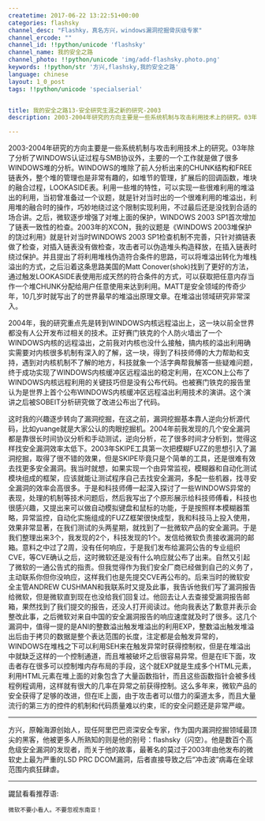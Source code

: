 ```yaml
---
createtime: 2017-06-22 13:22:51+00:00
categories: flashsky
channel_desc: "Flashky，真名方兴，windows漏洞挖掘骨灰级专家"
channel_ercode: ""
channel_id: !!python/unicode 'flashsky'
channel_name: 我的安全之路
channel_photo: !!python/unicode 'img/add-flashsky.photo.png'
keywords: !!python/str '方兴,flashsky,我的安全之路'
language: chinese
layout: 1_0_post
tags: !!python/unicode 'specialserial'


title: 我的安全之路13-安全研究生涯之新的研究-2003
description: 2003-2004年研究的方向主要是一些系统机制与攻击利用技术上的研究。03年除了分析了WINDOWS认证过程与SMB协议外，主要的一个工作就是做了很多WINDOWS堆的分析。WINDOWS的堆除了前人分析出来的CH

---
```


2003-2004年研究的方向主要是一些系统机制与攻击利用技术上的研究。03年除了分析了WINDOWS认证过程与SMB协议外，主要的一个工作就是做了很多WINDOWS堆的分析。WINDOWS的堆除了前人分析出来的CHUNK结构和FREE链表外，整个堆的管理也是非常有趣的，如堆节的管理，扩展后的回调函数，堆块的融合过程，LOOKASIDE表。利用一些堆的特性，可以实现一些很难利用的堆溢出的利用，当初曾准备过一个议题，就是针对当时出的一个很难利用的堆溢出，利用堆的融合时的操作，巧妙地绕过这个限制实现利用，不过最后还是没找到合适的场合讲。之后，微软逐步增强了对堆上面的保护，WINDOWS 2003 SP1首次增加了链表一致性的检查。2003年的XCON，我的议题是《WINDOWS 2003堆保护的饶过利用》就是针对当时WINDOWS 2003 SP1检查机制不完善，只针对摘链表做了检查，对插入链表没有做检查，攻击者可以伪造堆头构造释放，在插入链表时绕过保护。并且提出了将利用堆栈伪造符合条件的思路，可以将堆溢出转化为堆栈溢出的方式，之后沿着这条思路美国的Matt Conover(shok)找到了更好的方法，通过触发LOOKASIDE表使用形成天然的符合条件的方式，可以获取把任意内存当作一个堆CHUNK分配给用户任意使用来达到利用。MATT是安全领域的传奇少年，10几岁时就写出了的世界最早的堆溢出原理文章。在堆溢出领域研究非常深入。

2004年，我的研究重点先是转到WINDOWS内核远程溢出上，这一块以前全世界都没有人公开发布过相关的技术。正好赛门铁克的个人防火墙出了一个WINDOWS内核的远程溢出，之前我对内核也没什么接触，搞内核的溢出利用确实需要对内核很多机制有深入的了解，这一块，得到了科技师傅的大力帮助和支持，遇到对内核机制不了解的地方，科技就象一个活字典帮我解答一些疑难问题，终于成功实现了WINDOWS内核缓冲区远程溢出的稳定利用，在XCON上公布了WINDOWS内核远程利用的关键技巧但是没有公布代码。也被赛门铁克的报告里认为是世界上首个公布WINDOWS内核缓冲区远程溢出利用技术的演讲。这个演讲之后被SOBEIT分析研究做了改进公布出了代码。

这时我的兴趣逐步转向了漏洞挖掘，在这之前，漏洞挖掘基本靠人逆向分析源代码，比如yuange就是大家公认的肉眼挖掘机。2004年前我发现的几个安全漏洞都是靠很长时间协议分析和手动测试，逆向分析，花了很多时间才分析到，觉得这样找安全漏洞效率太低下。2003年SKIPE工具第一次把模糊FUZZ的思想引入了漏洞挖掘，取得了很不错的效果，但是SKIPE毕竟只是个简单的工具，还是很难有效去找更多安全漏洞。我当时就想，如果实现一个由异常监视，模糊器和自动化测试模块组成的框架，应该就能让测试程序自己去找安全漏洞，多配一些机器，找寻安全漏洞的效率会高很多。于是和科技师傅一起深入探讨了一些WINDOWS异常的表现，处理的机制等技术问题后，然后我写出了个原形展示给科技师傅看，科技也很感兴趣，又提出来可以做自动模拟键盘和鼠标的功能，于是按照样本模糊器策略，异常监控，自动化实施组成的FUZZ框架很快成型，我和科技马上投入使用，效果非常显著，在我们测试的头两星期，就找到了一批微软产品的安全漏洞。于是我们整理出来3个，我发现的2个，科技发现的1个。发信给微软负责接收漏洞的邮箱。意料之中过了2周，没有任何响应，于是我们发布给漏洞公告的专业组织CVE，等CVE确认之后，这时微软还是没有什么响应就公布了出来。自然又引起了微软的一通公告式的指责。但我觉得作为我们安全厂商已经做到自己的义务了，主动联系你但你没响应，这样我们也是先提交CVE再公布的。后来当时的微软安全主管ANDREW CUSHMAN和我联系时又提及此事，我告诉他我们写了漏洞报告给微软，但是微软直到现在也没给我们回复过。他回去让人去查接受漏洞报告邮箱，果然找到了我们提交的报告，还没人打开阅读过。他向我表达了歉意并表示会整改此事，之后微软对来自中国的安全漏洞报告的响应速度就及时了很多。这几个漏洞中，值得一提的是ANI的整数溢出触发堆溢出的利用EXP，整数溢出触发堆溢出后由于拷贝的数据是整个表达范围的长度，注定都是会触发异常的，WINDOWS在堆栈之下可以利用SEH来在触发异常时获得控制权，但是在堆溢出中就缺乏这样的一个控制通道，而且堆被破坏之后很容易异常。但是在IE下面，攻击者存在很多可以控制堆内存布局的手段，这个就EXP就是生成多个HTML元素，利用HTML元素在堆上面的对象包含了大量函数指针，而且这些函数指针会被多线程例程调用，这样就有很大的几率在异常之前获得控制。这么多年来，微软产品的安全获得了足够的改进，但在IE上面，由于攻击者可以借力的渠道太多，而且大量流行的第三方的控件的机制和代码质量难以约束，IE的安全问题还是非常严峻。 

----

方兴，原翰海源创始人，现任阿里巴巴资深安全专家，作为国内漏洞挖掘领域最顶尖的黑客，他被更多人所熟知的则是他的别号：flashsky（闪空）。他是数百个高危级安全漏洞的发现者，而关于他的故事，最著名的莫过于2003年由他发布的微软史上最为严重的LSD PRC DCOM漏洞，后者直接导致之后“冲击波”病毒在全球范围内疯狂肆虐。

----

鼹鼠看看推荐语:

	微软不要小看人。不要忽视东南亚！

